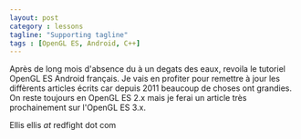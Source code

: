 ```yaml
---
layout: post
category : lessons
tagline: "Supporting tagline"
tags : [OpenGL ES, Android, C++]
---
```


Après de long mois d'absence du à un degats des eaux, revoila le tutoriel OpenGL ES Android français. Je vais en profiter
pour remettre à jour les diffèrents articles écrits car depuis 2011 beaucoup de choses ont grandies. On reste toujours en
OpenGL ES 2.x mais je ferai un article très prochainement sur l'OpenGL ES 3.x.

Ellis
ellis _at_ redfight dot com